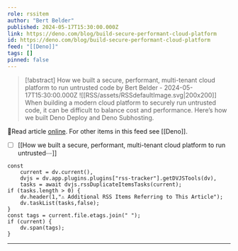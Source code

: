 ```yaml
---
role: rssitem
author: "Bert Belder"
published: 2024-05-17T15:30:00.000Z
link: https://deno.com/blog/build-secure-performant-cloud-platform
id: https://deno.com/blog/build-secure-performant-cloud-platform
feed: "[[Deno]]"
tags: []
pinned: false
---
```


> [!abstract] How we built a secure, performant, multi-tenant cloud platform to run untrusted code by Bert Belder - 2024-05-17T15:30:00.000Z
> <span class="rss-image">![[RSS/assets/RSSdefaultImage.svg|200x200]]</span>
> When building a modern cloud platform to securely run untrusted code, it can be difficult to balance cost and performance. Here’s how we built Deno Deploy and Deno Subhosting.

🔗Read article [online](https://deno.com/blog/build-secure-performant-cloud-platform). For other items in this feed see [[Deno]].

- [ ] [[How we built a secure, performant, multi-tenant cloud platform to run untrusted⋯]]

~~~dataviewjs
const
    current = dv.current(),
	dvjs = dv.app.plugins.plugins["rss-tracker"].getDVJSTools(dv),
	tasks = await dvjs.rssDuplicateItemsTasks(current);
if (tasks.length > 0) {
	dv.header(1,"⚠ Additional RSS Items Referring to This Article");
    dv.taskList(tasks,false);
}
const tags = current.file.etags.join(" ");
if (current) {
	dv.span(tags);
}
~~~

- - -
